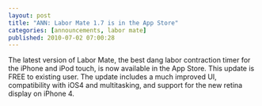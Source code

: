 ```yaml
---
layout: post
title: "ANN: Labor Mate 1.7 is in the App Store"
categories: [announcements, labor mate]
published: 2010-07-02 07:00:28
---
```

The latest version of Labor Mate, the best dang labor contraction timer for the iPhone and iPod touch, is now available in the App Store. This update is FREE to existing user. The update includes a much improved UI, compatibility with iOS4 and multitasking, and support for the new retina display on iPhone 4.
